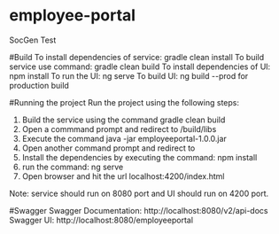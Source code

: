 # employee-portal
SocGen Test

#Build
To install dependencies of service: gradle clean install
To build service use command: gradle clean build
To install dependencies of UI: npm install
To run the UI: ng serve
To build UI: ng build --prod for production build

#Running the project
Run the project using the following steps:

1. Build the service using the command gradle clean build
2. Open a commmand prompt and redirect to <path to employeeportal-service>/build/libs
3. Execute the command java -jar employeeportal-1.0.0.jar
4. Open another command prompt and redirect to <path to employeeportal-client>
5. Install the dependencies by executing the command: npm install
6. run the command: ng serve
7. Open browser and hit the url localhost:4200/index.html

Note: service should run on 8080 port and UI should run on 4200 port.

#Swagger
Swagger Documentation: http://localhost:8080/v2/api-docs
Swagger UI: http://localhost:8080/employeeportal
